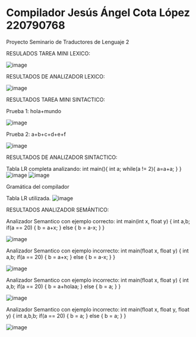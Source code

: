 # Compilador Jesús Ángel Cota López 220790768
 Proyecto Seminario de Traductores de Lenguaje 2

RESULADOS TAREA MINI LEXICO:

![image](https://github.com/elderdeveloper15/Compilador-220790768-STL2/assets/54344130/0e533b35-0037-4e18-8f7e-d4ba8251c1cf)

 RESULTADOS DE ANALIZADOR LEXICO:

 ![image](https://github.com/elderdeveloper15/Compilador-220790768-STL2/assets/54344130/403655db-83de-42e0-840d-0387fae1ceae)

RESULTADOS TAREA MINI SINTACTICO:

Prueba 1:  hola+mundo

![image](https://github.com/elderdeveloper15/Compilador-220790768-STL2/assets/54344130/06d91918-bdaa-42f5-820d-b9c58063f2f8)


Prueba 2: a+b+c+d+e+f

![image](https://github.com/elderdeveloper15/Compilador-220790768-STL2/assets/54344130/50f54391-7f76-4848-9111-abde3b8b805f)

RESULTADOS DE ANALIZADOR SINTACTICO:

Tabla LR completa analizando: int main(){ int a; while(a != 2){ a=a+a; } }
![image](https://github.com/elderdeveloper15/Compilador-220790768-STL2/assets/54344130/fb02f4f9-f757-4ca6-9810-ee3001a7f231)
![image](https://github.com/elderdeveloper15/Compilador-220790768-STL2/assets/54344130/f487f12c-31cf-41c3-91e2-28563c7785f4)


Gramática del compilador

Tabla LR utilizada.
![image](https://github.com/elderdeveloper15/Compilador-220790768-STL2/assets/54344130/28f3cbba-60ad-4e2a-8517-f9a0358464dc)

RESULTADOS ANALIZADOR SEMÁNTICO:

Analizador Semantico con ejemplo correcto: int main(int x, float y) { int a,b; if(a == 20) { b = a+x; } else { b = a-x; } }

![image](https://github.com/elderdeveloper15/Compilador-220790768-STL2/assets/54344130/dbdaf3f5-8770-4e6d-90bc-1eac899e11c5)

Analizador Semantico con ejemplo incorrecto: int main(float x, float y) { int a,b; if(a == 20) { b = a+x; } else { b = a-x; } }

![image](https://github.com/elderdeveloper15/Compilador-220790768-STL2/assets/54344130/ec557aa4-3585-4880-829e-b9e13f0905ca)

Analizador Semantico con ejemplo incorrecto: int main(float x, float y) { int a,b; if(a == 20) { b = a+holaa; } else { b = a; } }

![image](https://github.com/elderdeveloper15/Compilador-220790768-STL2/assets/54344130/403ad87a-4e58-4fb6-bad3-dbeb34c8cc45)

Analizador Semantico con ejemplo incorrecto: int main(float x, float y, float y) { int a,b,b; if(a == 20) { b = a; } else { b = a; } }

![image](https://github.com/elderdeveloper15/Compilador-220790768-STL2/assets/54344130/13b0a25d-3347-45e7-8440-25523d2bc42c)





